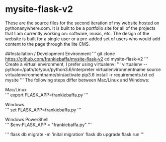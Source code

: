# mysite-flask-v2  
These are the source files for the second iteration of my website hosted on
pythonanywhere.com. It is built to be a portfolio site for all of the projects
that I am currently working on: software, music, etc. The design of the website
is built for a single user or a pre-added set of users who would add content to
the page through the lite CMS.  
  
##Installation / Development Environment
'''
git clone https://github.com/frankiebaffa/mysite-flask-v2
cd mysite-flask-v2
'''  
Create a virtual environment, I prefer using virtualenv:
'''
virtualenv --python=/path/to/your/python3.6/interpreter virtualenvironmentname
source virtualenvironmentname/bin/activate
pip3.6 install -r requirements.txt
cd mysite
'''
The following steps differ between Mac/Linux and Windows:  
  
Mac/Linux  
'''
export FLASK_APP=frankiebaffa.py
'''  

Windows  
'''
set FLASK_APP=frankiebaffa.py
'''  

Windows PowerShell  
'''
$env:FLASK_APP = "frankiebaffa.py"
'''  
  
'''
flask db migrate -m 'inital migration'
flask db upgrade
flask run
'''

